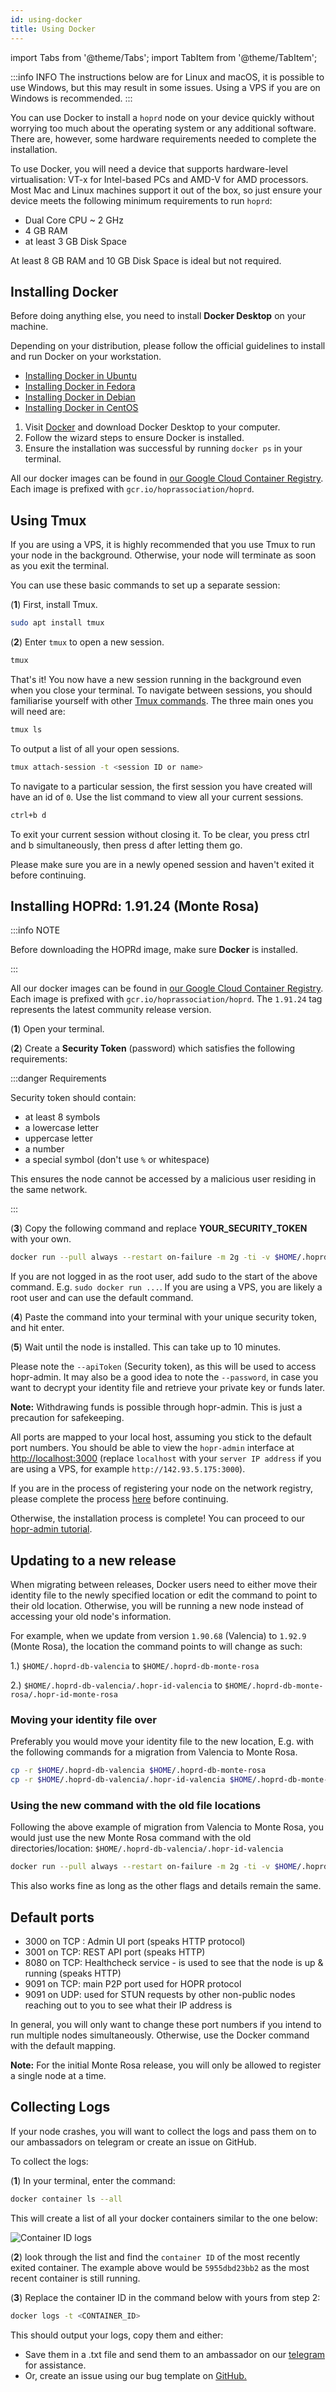 ```yaml
---
id: using-docker
title: Using Docker
---
```


import Tabs from '@theme/Tabs';
import TabItem from '@theme/TabItem';

:::info INFO
The instructions below are for Linux and macOS, it is possible to use Windows, but this may result in some issues. Using a VPS if you are on Windows is recommended.
:::

You can use Docker to install a `hoprd` node on your device quickly without worrying too much about the operating system or any additional software. There are, however, some hardware requirements needed to complete the installation.

To use Docker, you will need a device that supports hardware-level virtualisation: VT-x for Intel-based PCs and AMD-V for AMD processors. Most Mac and Linux machines support it out of the box, so just ensure your device meets the following minimum requirements to run `hoprd`:

- Dual Core CPU ~ 2 GHz
- 4 GB RAM
- at least 3 GB Disk Space

At least 8 GB RAM and 10 GB Disk Space is ideal but not required.

## Installing Docker

Before doing anything else, you need to install **Docker Desktop** on your machine.

<Tabs>
<TabItem value="Linux" label="Linux">

Depending on your distribution, please follow the official guidelines to install and run Docker on your workstation.

- [Installing Docker in Ubuntu](https://docs.docker.com/engine/install/ubuntu/)
- [Installing Docker in Fedora](https://docs.docker.com/engine/install/fedora/)
- [Installing Docker in Debian](https://docs.docker.com/engine/install/debian/)
- [Installing Docker in CentOS](https://docs.docker.com/engine/install/centos/)

</TabItem>
<TabItem value="mac" label="macOS">

1. Visit [Docker](https://www.docker.com/get-started) and download Docker Desktop to your computer.
2. Follow the wizard steps to ensure Docker is installed.
3. Ensure the installation was successful by running `docker ps` in your terminal.

</TabItem>
</Tabs>

All our docker images can be found in [our Google Cloud Container Registry](https://console.cloud.google.com/gcr/images/hoprassociation/global/hoprd). Each image is prefixed with `gcr.io/hoprassociation/hoprd`.

## Using Tmux

If you are using a VPS, it is highly recommended that you use Tmux to run your node in the background. Otherwise, your node will terminate as soon as you exit the terminal.

You can use these basic commands to set up a separate session:

(**1**) First, install Tmux.

```bash
sudo apt install tmux
```

(**2**) Enter `tmux` to open a new session.

```bash
tmux
```

That's it! You now have a new session running in the background even when you close your terminal. To navigate between sessions, you should familiarise yourself with other [Tmux commands](https://linuxize.com/post/getting-started-with-tmux/). The three main ones you will need are:

```bash
tmux ls
```

To output a list of all your open sessions.

```bash
tmux attach-session -t <session ID or name>
```

To navigate to a particular session, the first session you have created will have an id of `0`. Use the list command to view all your current sessions.

```bash
ctrl+b d
```

To exit your current session without closing it. To be clear, you press ctrl and b simultaneously, then press d after letting them go.

Please make sure you are in a newly opened session and haven't exited it before continuing.

## Installing HOPRd: 1.91.24 (Monte Rosa)

:::info NOTE

Before downloading the HOPRd image, make sure **Docker** is installed.

:::

All our docker images can be found in [our Google Cloud Container Registry](https://console.cloud.google.com/gcr/images/hoprassociation/global/hoprd).
Each image is prefixed with `gcr.io/hoprassociation/hoprd`.
The `1.91.24` tag represents the latest community release version.

(**1**) Open your terminal.

(**2**) Create a **Security Token** (password) which satisfies the following requirements:

:::danger Requirements

Security token should contain:

- at least 8 symbols
- a lowercase letter
- uppercase letter
- a number
- a special symbol (don't use `%` or whitespace)

This ensures the node cannot be accessed by a malicious user residing in the same network.

:::

(**3**) Copy the following command and replace **YOUR_SECURITY_TOKEN** with your own.

```bash
docker run --pull always --restart on-failure -m 2g -ti -v $HOME/.hoprd-db-monte-rosa:/app/hoprd-db -p 9091:9091 -p 3000:3000 -p 3001:3001 -e DEBUG="hopr*" gcr.io/hoprassociation/hoprd:1.91.24 --environment monte_rosa --init --api --admin --identity /app/hoprd-db/.hopr-id-monte-rosa --data /app/hoprd-db --password 'open-sesame-iTwnsPNg0hpagP+o6T0KOwiH9RQ0' --apiHost "0.0.0.0" --apiToken 'YOUR_SECURITY_TOKEN' --adminHost "0.0.0.0" --healthCheck --healthCheckHost "0.0.0.0"
```

If you are not logged in as the root user, add sudo to the start of the above command. E.g. `sudo docker run ...`. If you are using a VPS, you are likely a root user and can use the default command.

(**4**) Paste the command into your terminal with your unique security token, and hit enter.

(**5**) Wait until the node is installed. This can take up to 10 minutes.

Please note the `--apiToken` (Security token), as this will be used to access hopr-admin. It may also be a good idea to note the `--password`, in case you want to decrypt your identity file and retrieve your private key or funds later.

**Note:** Withdrawing funds is possible through hopr-admin. This is just a precaution for safekeeping.

All ports are mapped to your local host, assuming you stick to the default port numbers. You should be able to view the `hopr-admin` interface at [http://localhost:3000](http://localhost:3000) (replace `localhost` with your `server IP address` if you are using a VPS, for example `http://142.93.5.175:3000`).

If you are in the process of registering your node on the network registry, please complete the process [here](./network-registry-tutorial.md) before continuing.

Otherwise, the installation process is complete! You can proceed to our [hopr-admin tutorial](using-hopr-admin).

## Updating to a new release

When migrating between releases, Docker users need to either move their identity file to the newly specified location or edit the command to point to their old location. Otherwise, you will be running a new node instead of accessing your old node's information.

For example, when we update from version `1.90.68` (Valencia) to `1.92.9` (Monte Rosa), the location the command points to will change as such:

1.) `$HOME/.hoprd-db-valencia` to `$HOME/.hoprd-db-monte-rosa`

2.) `$HOME/.hoprd-db-valencia/.hopr-id-valencia` to `$HOME/.hoprd-db-monte-rosa/.hopr-id-monte-rosa`

### Moving your identity file over

Preferably you would move your identity file to the new location, E.g. with the following commands for a migration from Valencia to Monte Rosa.

```bash
cp -r $HOME/.hoprd-db-valencia $HOME/.hoprd-db-monte-rosa
cp -r $HOME/.hoprd-db-valencia/.hopr-id-valencia $HOME/.hoprd-db-monte-rosa/.hopr-id-monte-rosa
```

### Using the new command with the old file locations

Following the above example of migration from Valencia to Monte Rosa, you would just use the new Monte Rosa command with the old directories/location: `$HOME/.hoprd-db-valencia/.hopr-id-valencia`

```bash
docker run --pull always --restart on-failure -m 2g -ti -v $HOME/.hoprd-db-valencia:/app/hoprd-db -p 9091:9091 -p 3000:3000 -p 3001:3001 -e DEBUG="hopr*" gcr.io/hoprassociation/hoprd:1.92.24 --environment monte_rosa --init --api --admin --identity /app/hoprd-db/.hopr-id-valencia --data /app/hoprd-db --password 'open-sesame-iTwnsPNg0hpagP+o6T0KOwiH9RQ0' --apiHost "0.0.0.0" --apiToken 'YOUR_SECURITY_TOKEN' --adminHost "0.0.0.0" --healthCheck --healthCheckHost "0.0.0.0"
```

This also works fine as long as the other flags and details remain the same.

## Default ports

- 3000 on TCP : Admin UI port (speaks HTTP protocol)
- 3001 on TCP: REST API port (speaks HTTP)
- 8080 on TCP: Healthcheck service - is used to see that the node is up & running (speaks HTTP)
- 9091 on TCP: main P2P port used for HOPR protocol
- 9091 on UDP: used for STUN requests by other non-public nodes reaching out to you to see what their IP address is

In general, you will only want to change these port numbers if you intend to run multiple nodes simultaneously. Otherwise, use the Docker command with the default mapping.

**Note:** For the initial Monte Rosa release, you will only be allowed to register a single node at a time.

## Collecting Logs

If your node crashes, you will want to collect the logs and pass them on to our ambassadors on telegram or create an issue on GitHub.

To collect the logs:

(**1**) In your terminal, enter the command:

```bash
docker container ls --all
```

This will create a list of all your docker containers similar to the one below:

![Container ID logs](/img/node/container-ID-logs.png)

(**2**) look through the list and find the `container ID` of the most recently exited container. The example above would be `5955dbd23bb2` as the most recent container is still running.

(**3**) Replace the container ID in the command below with yours from step 2:

```bash
docker logs -t <CONTAINER_ID>
```

This should output your logs, copy them and either:

- Save them in a .txt file and send them to an ambassador on our [telegram](https://t.me/hoprnet) for assistance.
- Or, create an issue using our bug template on [GitHub.](https://github.com/hoprnet/hoprnet/issues)
